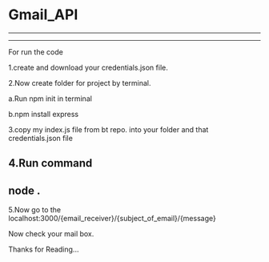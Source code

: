 # Gmail_API

-------------------------------------
-------------------------------------
For run the code

1.create and download your credentials.json file.

2.Now create folder for project by terminal.

  a.Run npm init in terminal

  b.npm install express


3.copy my index.js file from bt repo. into your folder and that credentials.json file

4.Run command 
-----------------
  node .
-----------------
5.Now go to the localhost:3000/{email_receiver}/{subject_of_email}/{message}

Now check your mail box.

Thanks for Reading...
